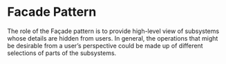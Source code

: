 # Facade Pattern

The role of the Façade pattern is to provide high-level view of subsystems
whose details are hidden from users. In general, the operations that might be desirable
from a user’s perspective could be made up of different selections of parts of the
subsystems.
